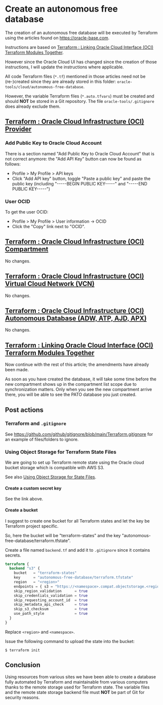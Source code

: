 # Create an autonomous free database

The creation of an autonomous free database will be executed by Terraform using the articles found on https://oracle-base.com.

Instructions are based on [Terraform : Linking Oracle Cloud Interface (OCI) Terraform Modules Together](https://oracle-base.com/articles/misc/terraform-linking-oci-modules-together).

However since the Oracle Cloud UI has changed since the creation of those instructions, I will update the instructions where applicable.

All code Terraform files (`*.tf`) mentioned in those articles need not be (re-)created since they are already stored in this folder: `oracle-tools/cloud/autonomous-free-database`.

However, the variable Terraform files (`*.auto.tfvars`) must be created and should **NOT** be stored in a Git repository. The file `oracle-tools/.gitignore` does already exclude them.

## [Terraform : Oracle Cloud Infrastructure (OCI) Provider](https://oracle-base.com/articles/misc/terraform-oci-provider)

### Add Public Key to Oracle Cloud Account

There is a section named "Add Public Key to Oracle Cloud Account" that is not correct anymore: the "Add API Key" button can now be found as follows:
- Profile > My Profile > API keys
- Click "Add API key" button, toggle "Paste a public key" and paste the public key (including "-----BEGIN PUBLIC KEY-----" and "-----END PUBLIC KEY-----")

### User OCID

To get the user OCID:
- Profile > My Profile > User information -> OCID
- Click the "Copy" link next to "OCID".

## [Terraform : Oracle Cloud Infrastructure (OCI) Compartment](https://oracle-base.com/articles/misc/terraform-oci-compartment)

No changes.

## [Terraform : Oracle Cloud Infrastructure (OCI) Virtual Cloud Network (VCN)](https://oracle-base.com/articles/misc/terraform-oci-vcn)

No changes.

## [Terraform : Oracle Cloud Infrastructure (OCI) Autonomous Database (ADW, ATP, AJD, APX)](https://oracle-base.com/articles/misc/terraform-oci-autonomous-database)

No changes.

## [Terraform : Linking Oracle Cloud Interface (OCI) Terraform Modules Together](https://oracle-base.com/articles/misc/terraform-linking-oci-modules-together)

Now continue with the rest of this article; the amendments have already been made.

As soon as you have created the database, it will take some time before the new compartment shows up in the compartment list scope due to synchronization matters. Only when you see the new compartment arrive there, you will be able to see the PATO database you just created.

## Post actions

### Terraform and `.gitignore`

See https://github.com/github/gitignore/blob/main/Terraform.gitignore for an example of files/folders to ignore.

### Using Object Storage for Terraform State Files

We are going to set up Terraform remote state using the Oracle cloud bucket storage which is compatible with AWS S3.

See also [Using Object Storage for State Files](https://docs.oracle.com/en-us/iaas/Content/API/SDKDocs/terraformUsingObjectStore.htm).

#### Create a custom secret key

See the link above.

#### Create a bucket

I suggest to create one bucket for all Terraform states and let the key be Terraform project specific.

So, here the bucket will be "terraform-states" and the key "autonomous-free-database/terraform.tfstate".

Create a file named `backend.tf` and add it to `.gitignore` since it contains secrets.

```backend.tf
terraform {
  backend "s3" {
    bucket   = "terraform-states"
    key      = "autonomous-free-database/terraform.tfstate"
    region   = "<region>"
    endpoints = { s3 = "https://<namespace>.compat.objectstorage.<region>.oraclecloud.com" }
    skip_region_validation      = true
    skip_credentials_validation = true
    skip_requesting_account_id  = true
    skip_metadata_api_check     = true
    skip_s3_checksum            = true
    use_path_style              = true
  }
}
```

Replace `<region>` and `<namespace>`.

Issue the following command to upload the state into the bucket:

```
$ terraform init
```

## Conclusion

Using resources from various sites we have been able to create a database fully automated by Terraform and maintainable from various computers thanks to the remote storage used for Terraform state. The variable files and the remote state storage backend file must **NOT** be part of Git for security reasons.
